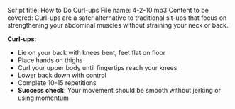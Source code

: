 Script title: How to Do Curl-ups
File name: 4-2-10.mp3
Content to be covered:
Curl-ups are a safer alternative to traditional sit-ups that focus on strengthening your abdominal muscles without straining your neck or back.

**Curl-ups**: 
  - Lie on your back with knees bent, feet flat on floor
  - Place hands on thighs
  - Curl your upper body until fingertips reach your knees
  - Lower back down with control
  - Complete 10-15 repetitions
  - **Success check**: Your movement should be smooth without jerking or using momentum